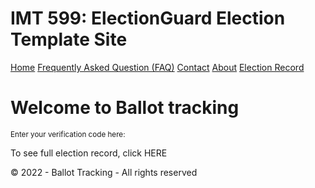 # IMT 599: ElectionGuard Election Template Site
  <div class="topnav">
    <a class="active" href="#home">Home</a>
    <a href="FAQ.md">Frequently Asked Question (FAQ)</a>
    <a href="#contact">Contact</a>
    <a href="#about">About</a>
    <a href="#electionrecord">Election Record</a>
    
  </div>
  <body>
    <h1>Welcome to Ballot tracking</h1>
    <sup>Enter your verification code here:</sup>
    <p>To see full election record, click HERE </p>
    <div id="bottom">© 2022 - Ballot <span>Tracking</span> - All rights reserved 
